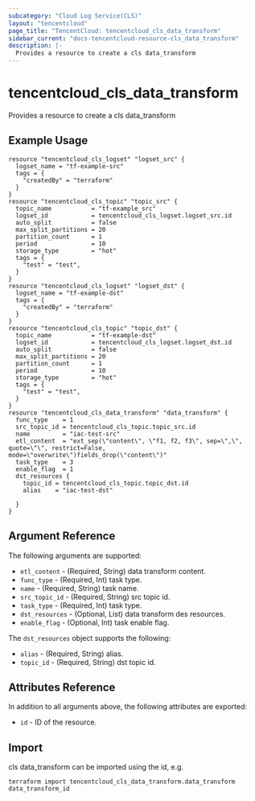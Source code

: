 ```yaml
---
subcategory: "Cloud Log Service(CLS)"
layout: "tencentcloud"
page_title: "TencentCloud: tencentcloud_cls_data_transform"
sidebar_current: "docs-tencentcloud-resource-cls_data_transform"
description: |-
  Provides a resource to create a cls data_transform
---
```


# tencentcloud_cls_data_transform

Provides a resource to create a cls data_transform

## Example Usage

```hcl
resource "tencentcloud_cls_logset" "logset_src" {
  logset_name = "tf-example-src"
  tags = {
    "createdBy" = "terraform"
  }
}
resource "tencentcloud_cls_topic" "topic_src" {
  topic_name           = "tf-example_src"
  logset_id            = tencentcloud_cls_logset.logset_src.id
  auto_split           = false
  max_split_partitions = 20
  partition_count      = 1
  period               = 10
  storage_type         = "hot"
  tags = {
    "test" = "test",
  }
}
resource "tencentcloud_cls_logset" "logset_dst" {
  logset_name = "tf-example-dst"
  tags = {
    "createdBy" = "terraform"
  }
}
resource "tencentcloud_cls_topic" "topic_dst" {
  topic_name           = "tf-example-dst"
  logset_id            = tencentcloud_cls_logset.logset_dst.id
  auto_split           = false
  max_split_partitions = 20
  partition_count      = 1
  period               = 10
  storage_type         = "hot"
  tags = {
    "test" = "test",
  }
}
resource "tencentcloud_cls_data_transform" "data_transform" {
  func_type    = 1
  src_topic_id = tencentcloud_cls_topic.topic_src.id
  name         = "iac-test-src"
  etl_content  = "ext_sep(\"content\", \"f1, f2, f3\", sep=\",\", quote=\"\", restrict=False, mode=\"overwrite\")fields_drop(\"content\")"
  task_type    = 3
  enable_flag  = 1
  dst_resources {
    topic_id = tencentcloud_cls_topic.topic_dst.id
    alias    = "iac-test-dst"

  }
}
```

## Argument Reference

The following arguments are supported:

* `etl_content` - (Required, String) data transform content.
* `func_type` - (Required, Int) task type.
* `name` - (Required, String) task name.
* `src_topic_id` - (Required, String) src topic id.
* `task_type` - (Required, Int) task type.
* `dst_resources` - (Optional, List) data transform des resources.
* `enable_flag` - (Optional, Int) task enable flag.

The `dst_resources` object supports the following:

* `alias` - (Required, String) alias.
* `topic_id` - (Required, String) dst topic id.

## Attributes Reference

In addition to all arguments above, the following attributes are exported:

* `id` - ID of the resource.



## Import

cls data_transform can be imported using the id, e.g.

```
terraform import tencentcloud_cls_data_transform.data_transform data_transform_id
```

